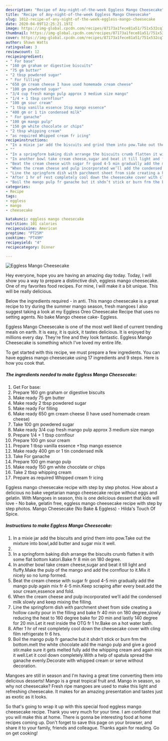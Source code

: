```yaml
---
description: "Recipe of Any-night-of-the-week Eggless Mango Cheesecake"
title: "Recipe of Any-night-of-the-week Eggless Mango Cheesecake"
slug: 1012-recipe-of-any-night-of-the-week-eggless-mango-cheesecake
date: 2020-04-09T12:25:21.197Z
image: https://img-global.cpcdn.com/recipes/87173a1fece81a51/751x532cq70/eggless-mango-cheesecake-recipe-main-photo.jpg
thumbnail: https://img-global.cpcdn.com/recipes/87173a1fece81a51/751x532cq70/eggless-mango-cheesecake-recipe-main-photo.jpg
cover: https://img-global.cpcdn.com/recipes/87173a1fece81a51/751x532cq70/eggless-mango-cheesecake-recipe-main-photo.jpg
author: Shawn Watts
ratingvalue: 3
reviewcount: 12
recipeingredient:
- " For base"
- "160 gm graham or digestive biscuits"
- "75 gm butter"
- "2 tbsp powdered sugar"
- " For filling"
- "650 gm cream cheese I have used homemade cream cheese"
- "100 gm powdered sugar"
- "3/4 cup fresh mango pulp approx 3 medium size mango"
- "1/4 + 1 tbsp cornflour"
- "100 gm sour cream"
- "1 tbsp vanilla essence 1tsp mango essence"
- "400 gm or 1 tin condensed milk"
- " For ganache"
- "100 gm mango pulp"
- "150 gm white chocolate or chips"
- "2 tbsp whipping cream"
- "as required Whipped cream fr icing"
recipeinstructions:
- "In a mixie jar add the biscuits and grind them into pow.Take out the mixture into bowl,add butter and sugar mix it well."
- ""
- "In a springform baking dish arrange the biscuits crumb flatten it with some flat bottom katori.Bake fr 8 min on 180 degree."
- "In another bowl take cream cheese,sugar and beat it till light and fluffy.Make the pulp of the mango and add the cornflour to it.Mix it nicely so no lump formed."
- "Beat the cream cheese with sugar fr good 4-5 min gradually add the mango pulp again mix fr 4-5 min.Keep scraping after every beat.add the sour cream,essence and fold."
- "When the cream cheese and pulp incorporated we’ll add the condensed milk slowly and keep mixing the filling."
- "Line the springform dish with parchment sheet from side creating a hollow cavity pour in the filling and bake fr 40 min on 180 degree,slowly reducing the heat to 160 degree bake for 20 min and lastly 140 degree for 20 min.Let it rest inside the OTG fr 1 hr.Bake on a hot water bath."
- "After 1 hr of rest completely cool down the cheesecake cover with cling film refrigerate fr 6 hrs."
- "Boil the mango pulp fr ganache but it shdn’t stick or burn frm the bottom.melt the white chocolate add the mango pulp and give a good stir.make sure it gets melted fully add the whipping cream and again mix it well.Let it cool down completely.With a help of spatula spread the ganache evenly.Decorate with whipped cream or serve without decoration."
categories:
- Recipe
tags:
- eggless
- mango
- cheesecake

katakunci: eggless mango cheesecake 
nutrition: 101 calories
recipecuisine: American
preptime: "PT25M"
cooktime: "PT49M"
recipeyield: "4"
recipecategory: Dinner

---
```



![Eggless Mango Cheesecake](https://img-global.cpcdn.com/recipes/87173a1fece81a51/751x532cq70/eggless-mango-cheesecake-recipe-main-photo.jpg)

Hey everyone, hope you are having an amazing day today. Today, I will show you a way to prepare a distinctive dish, eggless mango cheesecake. One of my favorites food recipes. For mine, I will make it a bit unique. This will be really delicious.

Below the ingredients required - in anti. This mango cheesecake is a great recipe to try during the summer mango season, fresh mangoes I also suggest taking a look at my Eggless Oreo Cheesecake Recipe that uses no setting agents. No bake Mango cheese cake- Eggless.

Eggless Mango Cheesecake is one of the most well liked of current trending meals on earth. It is easy, it is quick, it tastes delicious. It is enjoyed by millions every day. They're fine and they look fantastic. Eggless Mango Cheesecake is something which I've loved my entire life.


To get started with this recipe, we must prepare a few ingredients. You can have eggless mango cheesecake using 17 ingredients and 9 steps. Here is how you cook that.

<!--inarticleads1-->

##### The ingredients needed to make Eggless Mango Cheesecake:

1. Get  For base:
1. Prepare 160 gm graham or digestive biscuits
1. Make ready 75 gm butter
1. Make ready 2 tbsp powdered sugar
1. Make ready  For filling
1. Make ready 650 gm cream cheese (I have used homemade cream cheese)
1. Take 100 gm powdered sugar
1. Make ready 3/4 cup fresh mango pulp approx 3 medium size mango
1. Prepare 1/4 + 1 tbsp cornflour
1. Prepare 100 gm sour cream
1. Prepare 1 tbsp vanilla essence +1tsp mango essence
1. Make ready 400 gm or 1 tin condensed milk
1. Take  For ganache
1. Prepare 100 gm mango pulp
1. Make ready 150 gm white chocolate or chips
1. Take 2 tbsp whipping cream
1. Prepare as required Whipped cream fr icing


Eggless mango cheesecake recipe with step by step photos. How about a delicious no bake vegetarian mango cheesecake recipe without eggs and gelatin. With Mangoes in season, this is one delicious dessert that kids will love - No bake, gelatin free, eggless mango cheesecake recipe with step by step photos. Mango Cheesecake (No Bake &amp; Eggless) - Hilda&#39;s Touch Of Spice. 

<!--inarticleads2-->

##### Instructions to make Eggless Mango Cheesecake:

1. In a mixie jar add the biscuits and grind them into pow.Take out the mixture into bowl,add butter and sugar mix it well.
1. 
1. In a springform baking dish arrange the biscuits crumb flatten it with some flat bottom katori.Bake fr 8 min on 180 degree.
1. In another bowl take cream cheese,sugar and beat it till light and fluffy.Make the pulp of the mango and add the cornflour to it.Mix it nicely so no lump formed.
1. Beat the cream cheese with sugar fr good 4-5 min gradually add the mango pulp again mix fr 4-5 min.Keep scraping after every beat.add the sour cream,essence and fold.
1. When the cream cheese and pulp incorporated we’ll add the condensed milk slowly and keep mixing the filling.
1. Line the springform dish with parchment sheet from side creating a hollow cavity pour in the filling and bake fr 40 min on 180 degree,slowly reducing the heat to 160 degree bake for 20 min and lastly 140 degree for 20 min.Let it rest inside the OTG fr 1 hr.Bake on a hot water bath.
1. After 1 hr of rest completely cool down the cheesecake cover with cling film refrigerate fr 6 hrs.
1. Boil the mango pulp fr ganache but it shdn’t stick or burn frm the bottom.melt the white chocolate add the mango pulp and give a good stir.make sure it gets melted fully add the whipping cream and again mix it well.Let it cool down completely.With a help of spatula spread the ganache evenly.Decorate with whipped cream or serve without decoration.


Mangoes are still in season and I&#39;m having a great time converting them into delicious desserts! Mango is a great tropical fruit and. Mango in season, so why not cheesecake? Fresh ripe mangoes are used to make this light and refreshing cheesecake. It makes for an amazing presentation and tastes just as exotic as it looks. 

So that's going to wrap it up with this special food eggless mango cheesecake recipe. Thank you very much for your time. I am confident that you will make this at home. There is gonna be interesting food at home recipes coming up. Don't forget to save this page on your browser, and share it to your family, friends and colleague. Thanks again for reading. Go on get cooking!
